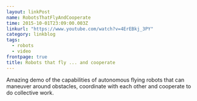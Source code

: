 ```yaml
---
layout: linkPost
name: RobotsThatFlyAndCooperate
time: 2015-10-01T23:09:00.003Z
linkurl: "https://www.youtube.com/watch?v=4ErEBkj_3PY"
category: linkblog
tags: 
  - robots
  - video
frontpage: true
title: Robots that fly ... and cooperate
---
```


<div class="youtube-container">
   <div class="youtube-player" data-id="4ErEBkj_3PY"></div>
</div>

Amazing demo of the capabilities of autonomous flying robots that can maneuver around obstacles, coordinate with each other and cooperate to do collective work.
